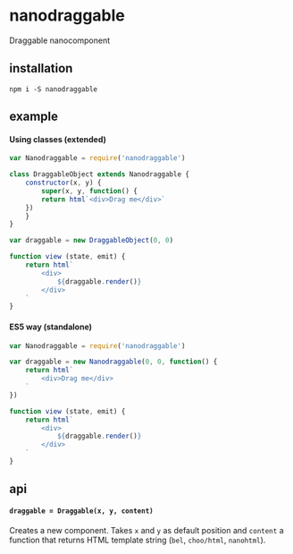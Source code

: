 # nanodraggable
Draggable nanocomponent

## installation
```
npm i -S nanodraggable
```

## example
#### Using classes (extended)
```javascript
var Nanodraggable = require('nanodraggable')

class DraggableObject extends Nanodraggable {
    constructor(x, y) {
    	super(x, y, function() {
	    return html`<div>Drag me</div>`
	})
    }
}

var draggable = new DraggableObject(0, 0)

function view (state, emit) {
    return html`
        <div>
            ${draggable.render()}
        </div>
    `
}
```

#### ES5 way (standalone)
```javascript
var Nanodraggable = require('nanodraggable')

var draggable = new Nanodraggable(0, 0, function() {
    return html`
        <div>Drag me</div>
    `
})

function view (state, emit) {
    return html`
        <div>
            ${draggable.render()}
        </div>
    `
}
```

## api
#### ```draggable = Draggable(x, y, content)```
Creates a new component. Takes ```x``` and ```y``` as default position and ```content``` a function that returns HTML template string (```bel```, ```choo/html```, ```nanohtml```).

